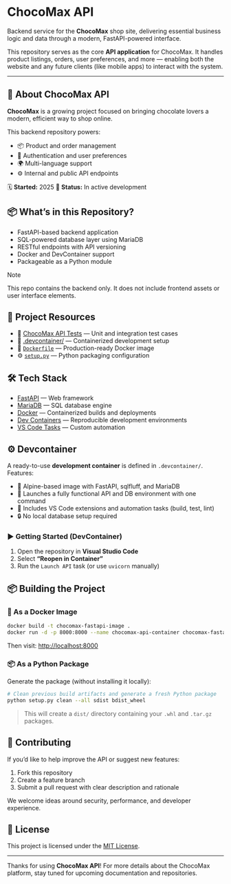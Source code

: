 # ChocoMax API

Backend service for the **ChocoMax** shop site, delivering essential business logic and data through a modern, FastAPI-powered interface.

This repository serves as the core **API application** for ChocoMax. It handles product listings, orders, user preferences, and more — enabling both the website and any future clients (like mobile apps) to interact with the system.

---

## 🧾 About ChocoMax API

**ChocoMax** is a growing project focused on bringing chocolate lovers a modern, efficient way to shop online.

This backend repository powers:

- 📦 Product and order management
- 🔐 Authentication and user preferences
- 🌍 Multi-language support
- ⚙️ Internal and public API endpoints

🗓️ **Started:** 2025
🚀 **Status:** In active development

## 📦 What’s in this Repository?

- FastAPI-based backend application
- SQL-powered database layer using MariaDB
- RESTful endpoints with API versioning
- Docker and DevContainer support
- Packageable as a Python module

> [!NOTE]
> This repo contains the backend only. It does not include frontend assets or user interface elements.

## 🧭 Project Resources

- 🧪 [ChocoMax API Tests](./tests) — Unit and integration test cases
- 🐳 [.devcontainer/](.devcontainer/) — Containerized development setup
- 📄 [`Dockerfile`](./Dockerfile) — Production-ready Docker image
- ⚙️ [`setup.py`](./setup.py) — Python packaging configuration

## 🛠️ Tech Stack

- [FastAPI](https://fastapi.tiangolo.com) — Web framework
- [MariaDB](https://mariadb.org) — SQL database engine
- [Docker](https://www.docker.com) — Containerized builds and deployments
- [Dev Containers](https://containers.dev) — Reproducible development environments
- [VS Code Tasks](https://code.visualstudio.com/docs/editor/tasks) — Custom automation

## ⚙️ Devcontainer

A ready-to-use **development container** is defined in `.devcontainer/`. Features:

- 🐧 Alpine-based image with FastAPI, sqlfluff, and MariaDB
- 🚀 Launches a fully functional API and DB environment with one command
- 📎 Includes VS Code extensions and automation tasks (build, test, lint)
- 🔒 No local database setup required

### ▶️ Getting Started (DevContainer)

1. Open the repository in **Visual Studio Code**
2. Select **“Reopen in Container”**
3. Run the `Launch API` task (or use `uvicorn` manually)

## 📦 Building the Project

### 🔧 As a Docker Image

```bash
docker build -t chocomax-fastapi-image .
docker run -d -p 8000:8000 --name chocomax-api-container chocomax-fastapi-image
```

Then visit: [http://localhost:8000](http://localhost:8000)

### 📦 As a Python Package

Generate the package (without installing it locally):

```bash
# Clean previous build artifacts and generate a fresh Python package
python setup.py clean --all sdist bdist_wheel
```

> This will create a `dist/` directory containing your `.whl` and `.tar.gz` packages.

## 🤝 Contributing

If you’d like to help improve the API or suggest new features:

1. Fork this repository
2. Create a feature branch
3. Submit a pull request with clear description and rationale

We welcome ideas around security, performance, and developer experience.

## 📄 License

This project is licensed under the [MIT License](LICENSE).

---

Thanks for using **ChocoMax API**!
For more details about the ChocoMax platform, stay tuned for upcoming documentation and repositories.
